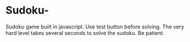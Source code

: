 # Sudoku-
Sudoku game built in javascript.
Use test button before solving.
The very hard level takes several seconds to solve the sudoku. Be patient.
